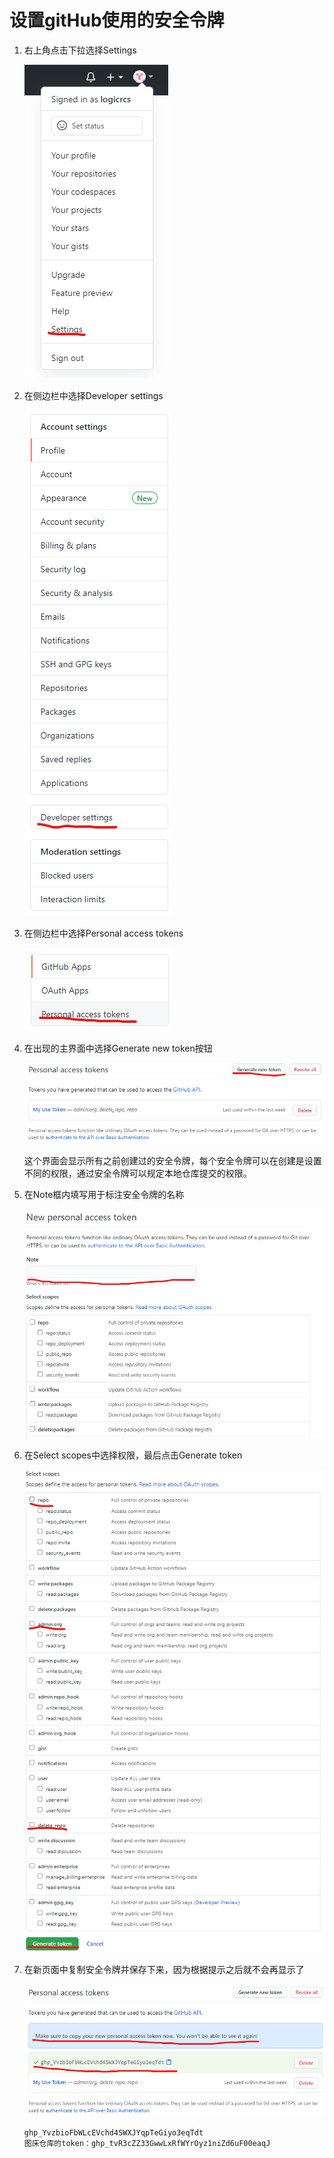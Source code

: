 # 设置gitHub使用的安全令牌

1. 右上角点击下拉选择Settings

   !["选择Settings"](..\img\github安全令牌1.png )

2. 在侧边栏中选择Developer settings

   ![DS](..\img\github安全令牌2.png)

3. 在侧边栏中选择Personal access tokens

   ![pat](..\img\github安全令牌3.png)

4. 在出现的主界面中选择Generate new token按钮

   ![gnt](..\img\github安全令牌4.png)

   这个界面会显示所有之前创建过的安全令牌，每个安全令牌可以在创建是设置不同的权限，通过安全令牌可以规定本地仓库提交的权限。

5. 在Note框内填写用于标注安全令牌的名称

   ![note](..\img\github安全令牌5.png)

6. 在Select scopes中选择权限，最后点击Generate token

   ![final](..\img\github安全令牌6.png)

7. 在新页面中复制安全令牌并保存下来，因为根据提示之后就不会再显示了

   ![won`t see it again](..\img\github安全令牌7.png)

   ```
   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
   图床仓库的token：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
   ```
   
   